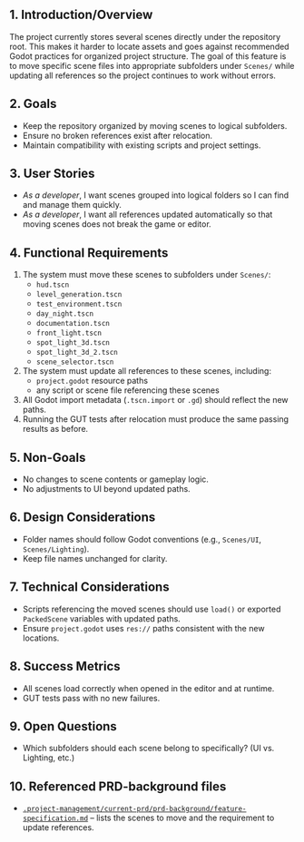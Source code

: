 ## 1. Introduction/Overview
The project currently stores several scenes directly under the repository root. This makes it harder to locate assets and goes against recommended Godot practices for organized project structure. The goal of this feature is to move specific scene files into appropriate subfolders under `Scenes/` while updating all references so the project continues to work without errors.

## 2. Goals
- Keep the repository organized by moving scenes to logical subfolders.
- Ensure no broken references exist after relocation.
- Maintain compatibility with existing scripts and project settings.

## 3. User Stories
- *As a developer*, I want scenes grouped into logical folders so I can find and manage them quickly.
- *As a developer*, I want all references updated automatically so that moving scenes does not break the game or editor.

## 4. Functional Requirements
1. The system must move these scenes to subfolders under `Scenes/`:
   - `hud.tscn`
   - `level_generation.tscn`
   - `test_environment.tscn`
   - `day_night.tscn`
   - `documentation.tscn`
   - `front_light.tscn`
   - `spot_light_3d.tscn`
   - `spot_light_3d_2.tscn`
   - `scene_selector.tscn`
2. The system must update all references to these scenes, including:
   - `project.godot` resource paths
   - any script or scene file referencing these scenes
3. All Godot import metadata (`.tscn.import` or `.gd`) should reflect the new paths.
4. Running the GUT tests after relocation must produce the same passing results as before.

## 5. Non-Goals
- No changes to scene contents or gameplay logic.
- No adjustments to UI beyond updated paths.

## 6. Design Considerations
- Folder names should follow Godot conventions (e.g., `Scenes/UI`, `Scenes/Lighting`).
- Keep file names unchanged for clarity.

## 7. Technical Considerations
- Scripts referencing the moved scenes should use `load()` or exported `PackedScene` variables with updated paths.
- Ensure `project.godot` uses `res://` paths consistent with the new locations.

## 8. Success Metrics
- All scenes load correctly when opened in the editor and at runtime.
- GUT tests pass with no new failures.

## 9. Open Questions
- Which subfolders should each scene belong to specifically? (UI vs. Lighting, etc.)

## 10. Referenced PRD-background files
- [`.project-management/current-prd/prd-background/feature-specification.md`](../prd-background/feature-specification.md) – lists the scenes to move and the requirement to update references.
